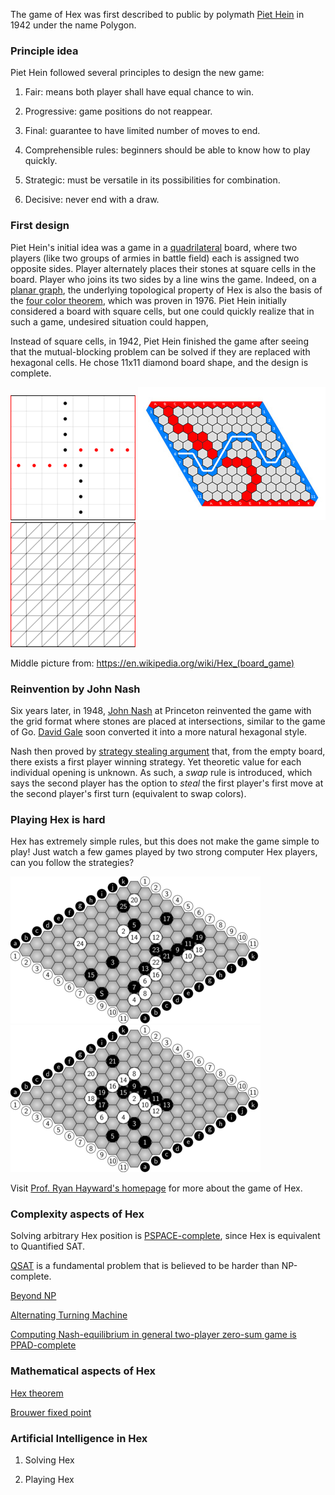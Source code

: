 The game of Hex was first described to public by polymath [Piet Hein](https://en.wikipedia.org/wiki/Piet_Hein_(scientist)) in 1942 under the name Polygon. 

### Principle idea
Piet Hein followed several principles to design the new game: 

1. Fair: means both player shall have equal chance to win. 

2. Progressive: game positions do not reappear. 

3. Final: guarantee to have limited number of moves to end. 

4. Comprehensible rules: beginners should be able to know how to play quickly.

5. Strategic: must be versatile in its possibilities for combination. 

6. Decisive: never end with a draw. 

### First design 
Piet Hein's initial idea was a game in a [quadrilateral](https://en.wikipedia.org/wiki/Quadrilateral) board, where two players (like two groups of armies in battle field) each is assigned two opposite sides. Player alternately places their stones at square cells in the board. Player who joins its two sides by a line wins the game. Indeed, on a [planar graph](https://en.wikipedia.org/wiki/Planar_graph), the underlying topological property of Hex is also the basis of the [four color theorem](https://en.wikipedia.org/wiki/Four_color_theorem), which was proven in 1976. Piet Hein initially considered a board with square cells, but one could quickly realize that in such a game, undesired situation could happen,   

Instead of square cells, in 1942, Piet Hein finished the game after seeing that the mutual-blocking problem can be solved if they are replaced with hexagonal cells. He chose 11x11 diamond board shape, and the design is complete. 

![](./imgs/grid2.png "A failure design for the game of Hex")
![](imgs/Hex-board-11x11.jpg "11x11 Hex proposed by Piet Hein") 
![](imgs/grid_nash2.png "Board format originally described by John Nash, playing at intersections")

Middle picture from: https://en.wikipedia.org/wiki/Hex_(board_game)

### Reinvention by John Nash

Six years later, in 1948, [John Nash]() at Princeton reinvented the game with the grid format where stones are placed at intersections, similar to the game of Go. [David Gale](https://en.wikipedia.org/wiki/David_Gale) soon converted it into a more natural hexagonal style.  



Nash then proved by [strategy stealing argument](https://en.wikipedia.org/wiki/Strategy-stealing_argument) that, from the empty board, there exists a first player winning strategy. Yet theoretic value for each individual opening is unknown. As such, a *swap* rule is introduced, which says the second player has the option to *steal* the first player's first move at the second player's first turn (equivalent to swap colors). 

### Playing Hex is hard
Hex has extremely simple rules, but this does not make the game simple to play! Just watch a few games played by two strong computer Hex players, can you follow the strategies? 

![](imgs/ezo-mohex-2018-11x11-04.png "Ezo vs MoHex, MoHex won") 
![](imgs/mohex-ezo-2018-11x11-05.png "MoHex vs Ezo, MoHex won")


Visit [Prof. Ryan Hayward's homepage](https://webdocs.cs.ualberta.ca/~hayward/) for more about the game of Hex. 


### Complexity aspects of Hex

Solving arbitrary Hex position is [PSPACE-complete](https://en.wikipedia.org/wiki/PSPACE-complete), since Hex is equivalent to Quantified SAT. 

[QSAT](https://en.wikipedia.org/wiki/True_quantified_Boolean_formula) is a fundamental problem that is believed to be harder than NP-complete. 

[Beyond NP](http://beyondnp.org/)

[Alternating Turning Machine](https://en.wikipedia.org/wiki/Alternating_Turing_machine)


[Computing Nash-equilibrium in general two-player zero-sum game is PPAD-complete](https://en.wikipedia.org/wiki/PPAD_(complexity))


### Mathematical aspects of Hex
[Hex theorem](http://web.mit.edu/sp.268/www/hex-notes.pdf)

[Brouwer fixed point](https://en.wikipedia.org/wiki/Brouwer_fixed-point_theorem)


### Artificial Intelligence in Hex

1. Solving Hex 

2. Playing Hex